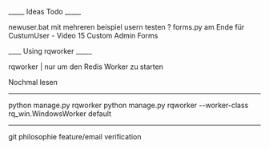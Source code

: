 _____ Ideas Todo _____

newuser.bat mit mehreren beispiel usern testen ?
forms.py am Ende für CustumUser - Video 15  Custom Admin Forms

____ Using rqworker _____

rqworker | nur um den Redis Worker zu starten 

Nochmal lesen
___ 
python manage.py rqworker 
python manage.py rqworker --worker-class rq_win.WindowsWorker default
___

git philosophie feature/email verification 
